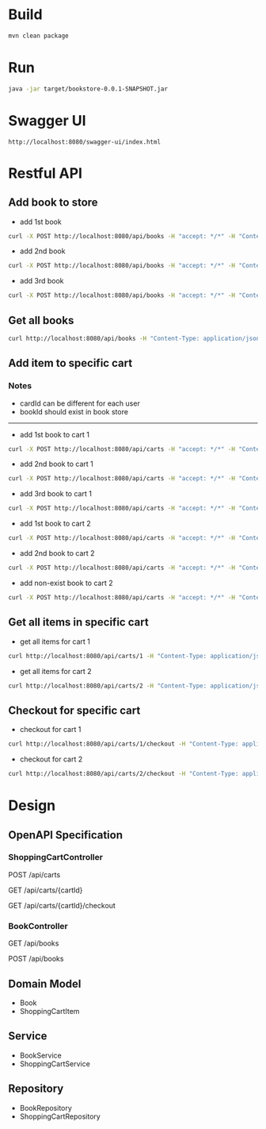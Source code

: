# Build
```bash
mvn clean package
```
# Run
```bash
java -jar target/bookstore-0.0.1-SNAPSHOT.jar
```
# Swagger UI
`http://localhost:8080/swagger-ui/index.html`

# Restful API

## Add book to store

* add 1st book
```bash
curl -X POST http://localhost:8080/api/books -H "accept: */*" -H "Content-Type: application/json" -d "{\"title\": \"Steve Jobs: The Man Who Thought Different\",\"author\": \"Blumenthal, Karen\",\"price\": 59,\"category\": \"Computers and Internet\"}"
```

* add 2nd book
```bash
curl -X POST http://localhost:8080/api/books -H "accept: */*" -H "Content-Type: application/json" -d "{\"title\": \"The Great Gatsby\",\"author\": \"F.Scott Fitzgerald\",\"price\": 24,\"category\": \"Literature\"}"
```

* add 3rd book
```bash
curl -X POST http://localhost:8080/api/books -H "accept: */*" -H "Content-Type: application/json" -d "{\"title\": \"Who Moved My Cheese\",\"author\": \"Spencer Johnson\",\"price\": 40,\"category\": \"Business\"}"
```

## Get all books
```bash
curl http://localhost:8080/api/books -H "Content-Type: application/json"
```

## Add item to specific cart
### Notes 
* cardId can be different for each user
* bookId should exist in book store
---

* add 1st book to cart 1
```bash
curl -X POST http://localhost:8080/api/carts -H "accept: */*" -H "Content-Type: application/json" -d "{\"cartId\": 1,\"bookId\": 1,\"quantity\": 20}"
```
* add 2nd book to cart 1
```bash
curl -X POST http://localhost:8080/api/carts -H "accept: */*" -H "Content-Type: application/json" -d "{\"cartId\": 1,\"bookId\": 2,\"quantity\": 25}"
```
* add 3rd book to cart 1
```bash
curl -X POST http://localhost:8080/api/carts -H "accept: */*" -H "Content-Type: application/json" -d "{\"cartId\": 1,\"bookId\": 3,\"quantity\": 30}"
```
* add 1st book to cart 2
```bash
curl -X POST http://localhost:8080/api/carts -H "accept: */*" -H "Content-Type: application/json" -d "{\"cartId\": 2,\"bookId\": 2,\"quantity\": 40}"
```
* add 2nd book to cart 2
```bash
curl -X POST http://localhost:8080/api/carts -H "accept: */*" -H "Content-Type: application/json" -d "{\"cartId\": 2,\"bookId\": 3,\"quantity\": 50}"
```

* add non-exist book to cart 2
```bash
curl -X POST http://localhost:8080/api/carts -H "accept: */*" -H "Content-Type: application/json" -d "{\"cartId\": 2,\"bookId\": 5,\"quantity\": 50}"
```

## Get all items in specific cart
* get all items for cart 1
```bash
curl http://localhost:8080/api/carts/1 -H "Content-Type: application/json"
```
* get all items for cart 2
```bash
curl http://localhost:8080/api/carts/2 -H "Content-Type: application/json"
```
## Checkout for specific cart
* checkout for cart 1
```bash
curl http://localhost:8080/api/carts/1/checkout -H "Content-Type: application/json"
```
* checkout for cart 2
```bash
curl http://localhost:8080/api/carts/2/checkout -H "Content-Type: application/json"
```

# Design

## OpenAPI Specification
### ShoppingCartController
POST /api/carts

GET /api/carts/{cartId}

GET /api/carts/{cartId}/checkout

### BookController
GET /api/books

POST /api/books

## Domain Model
* Book
* ShoppingCartItem

## Service
* BookService
* ShoppingCartService

## Repository
* BookRepository
* ShoppingCartRepository


